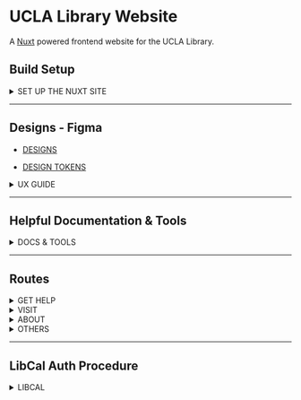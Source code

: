 # UCLA Library Website

A [Nuxt](https://nuxtjs.org/) powered frontend website for the UCLA Library.

## Build Setup

<details><summary>SET UP THE NUXT SITE</summary>

**This is a Nuxt site, it builds and deploys like any other Nuxt project.**

Works best with the [fuxt-backend](https://github.com/funkhaus/fuxt-backend) WordPress theme as the backend.

**First step:** Duplicate and rename `.example.env` to `.env`. Define any vars environment needed there.

```bash
# install dependencies
$ npm install

# serve with hot reload at localhost:3000
$ npm run dev

# serve with hot reload Storybook at localhost:3003
$ npm run storybook

# build for production and launch server
$ npm run build
$ npm start

# build Storybook for production
$ npx nuxt storybook build

# generate static nuxt site
$ npm run generate

```

</details>

---

## Designs - Figma

-   [DESIGNS](https://www.figma.com/file/ZT2qWKTlOxfhr1QUS2rFPL/UI-Pattern-Library-(Client-Facing)-Final?node-id=0%)

-   [DESIGN TOKENS](https://www.figma.com/file/EKazRIMP4B15bD16UDbOwR/UCLA-Library-Design-System?node-id=117%3A5562)

<details><summary>UX GUIDE</summary>

---

### STEPS

*(font-size/line-height/letter-spacing)*

#### `@include step-5;`  
+ **page-title**  
    + *Karbon Regular*  
    + Desktop - 84px / 100em / 0em  
    + Tablet -    50px/100em/0em  
    + Mobile -    36px/100em/0em  

#### `@include step-4;`  
+ **section-heading**  
    + *Karbon Regular*  
    + Desktop - 63px/125em/0em  
    + Tablet -    42px/125em/0em  
    + Mobile -    32px/125em/0em  

#### `@include step-3;`
+ **subheading**  
    + *Karbon Regular*  
    + Desktop - 48px/125em/0em  
    + Tablet - 34px/125em/0em  
    + Mobile - 28px/125em/0em  

#### `@include step-2;`  
+ **subheading-small**  
    + *Karbon Medium*  
    + Desktop - 36px/120em/0.25em  
    + Tablet - 28px/125em/0em  
    + Mobile - 28px/125em/0em  

#### `@include step-1;`  
+ **subtitle**  
    + *Karbon Medium*  
    + Desktop - 26px/125em/0em  
    + Tablet - 24px/125em/0em  
    + Mobile - 22px/125em/0em

---

### HEADINGS

All Heading tags are `var(--font-primary)` (Karbon)

#### `<h1 class="page-title"></h1>`
+ `font-size: var(--step-5);` (84px/50px/36px)
+ `font-weight: 400;`

#### `<h2 class="section-heading"></h2>`
+ `font-size: var(--step-4);` (63px/42px/32px)
+ `font-weight: 400;`

#### `<h3 class="subheading"></h3>`
+ `font-size: var(--step-3);` (48px/34px/28px)
+ `font-weight: 400;`

#### `<h4 class="subheading-small"></h4>`
+ `font-size: var(--step-3);` (48px/34px/28px)
+ `font-weight: 500;`

#### `<h5 class="subtitle"></h5>`
+ `font-size: var(--step-3);` (48px/34px/28px)
+ `font-weight: 500;`

#### `<h6 class="heading-six"></h6>`
+ `font-size: 20px;`
+ `font-weight: 500;`

---

### FONTS
    `var(--font-primary)` Karbon  
    `var(--font-secondary)`Proxima Nova

---

</details>

---

## Helpful Documentation & Tools

<details><summary>DOCS & TOOLS</summary>

+ [Current UCLA Library Site](https://www.library.ucla.edu/)
+ [Team - Youtube](https://www.youtube.com/playlist?list=PLD6zTMdoCybJKdTBgm0UesCY_sTMOSOAn)
+ [Clippy](https://bennettfeely.com/clippy/)
+ [Flexy Boxes](https://the-echoplex.net/flexyboxes/)
+ [Nth Child Calculator](https://www.nealgrosskopf.com/tech/resources/80/)
+ [Lorem Ipsum](https://loremipsum.io/)

+ [Nuxt Docs](https://nuxtjs.org/docs/concepts/nuxt-lifecycle/)
    + [Funkhaus Components](https://github.com/funkhaus/fh-components)
+ [Craft Docs](https://craftcms.com/docs/3.x/project-config.html)
    + [Craft Plugin Store](https://plugins.craftcms.com/)
        + [Redactor](https://imperavi.com/redactor/docs/)
        + [Feed Me](https://docs.craftcms.com/feed-me/v4/)
        + [Navigation](https://verbb.io/craft-plugins/navigation/docs/get-started/installation-setup)
        + [Neo](https://github.com/spicywebau/craft-neo/wiki)
+ SCRIPTS
    + `npm run dev` : "nuxt",
    + `npm run build` : "nuxt build",
    + `npm run generate` : "nuxt generate",
    + `npm run start` : "nuxt start",
    + `npm run storybook` : "nuxt storybook --port 3009",
    + `npm run storybook-build` : "nuxt storybook build",
    + `npm run cypress` : "cypress open",
    + `npm run cypress-run` : "cypress run",
    + `npm run lint` : "eslint ./",
    + `npm run lint-fix` : "eslint --fix ./",
    + `npm run percy` : "percy storybook http://localhost:3003",
    + `npm run percy-static` : "percy storybook ./storybook-static"

</details>

---

## Routes

<details><summary>GET HELP</summary>

| Menu name                     | URL                                               | Figma template name       |
| ----------------------------- | ------------------------------------------------- | ------------------------- |
| Borrowing Books and Equipment | /services-resources/borrowing-books-and-equipment | Help Topic - Landing Page |
| Research                      | /services-resources/research                      | Help Topic - Landing Page |
| Teaching                      | ?                                                 | ?                         |
| Remote Access                 | ?                                                 | ?                         |
| Find & Reserve a Space        | ?                                                 | ?                         |
| View all services & Resources | ?                                                 | ?                         |

</details>

<details><summary>VISIT</summary>

| Menu name                  | URL               | Figma template name                                                                 |
| -------------------------- | ----------------- | ----------------------------------------------------------------------------------- |
| Location & Hours           | ?                 | ?                                                                                   |
| Exhibits & Upcoming Events | /events-exhibits/ | All Exhibits & Upcoming Events - Listing Page (General Template, list view default) |
| Our Collections            | ?                 | ?                                                                                   |
| For the General Public     | ?                 | ?                                                                                   |

</details>

<details><summary>ABOUT</summary>

| Menu name                    | URL | Figma template name |
| ---------------------------- | --- | ------------------- |
| About the UCLA Libraries     | ?   | ?                   |
| Library News                 | ?   | ?                   |
| Staff Directory              | ?   | ?                   |
| Student Opportunities        | ?   | ?                   |
| Awards, Fellowships & Grants | ?   | ?                   |

</details>

<details><summary>OTHERS</summary>

| Menu name        | URL | Figma template name |
| ---------------- | --- | ------------------- |
| Location & Hours | ?   | ?                   |

</details>

---

## LibCal Auth Procedure

<details><summary>LIBCAL</summary>

1. At start of build, we need to exchange secret for token
2. Token needs to be given to client side, so that search works

</details>
